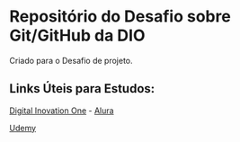 # Repositório do Desafio sobre Git/GitHub da DIO
Criado para o Desafio de projeto.


## Links Úteis para Estudos:

[Digital Inovation One](https://web.digitalinnovation.one/home) - 
[Alura](https://imersao.dev/)

[Udemy](https://www.udemy.com/)
